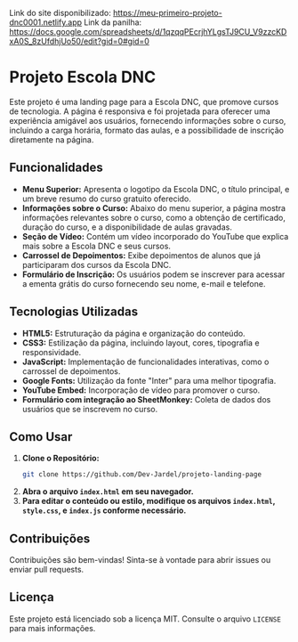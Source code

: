 Link do site disponibilizado: https://meu-primeiro-projeto-dnc0001.netlify.app
Link da panilha: https://docs.google.com/spreadsheets/d/1qzqqPEcrjhYLgsTJ9CU_V9zzcKDxA0S_8zUfdhjUo50/edit?gid=0#gid=0


# Projeto Escola DNC

Este projeto é uma landing page para a Escola DNC, que promove cursos de tecnologia. A página é responsiva e foi projetada para oferecer uma experiência amigável aos usuários, fornecendo informações sobre o curso, incluindo a carga horária, formato das aulas, e a possibilidade de inscrição diretamente na página.

## Funcionalidades

- **Menu Superior:** Apresenta o logotipo da Escola DNC, o título principal, e um breve resumo do curso gratuito oferecido.
- **Informações sobre o Curso:** Abaixo do menu superior, a página mostra informações relevantes sobre o curso, como a obtenção de certificado, duração do curso, e a disponibilidade de aulas gravadas.
- **Seção de Vídeo:** Contém um vídeo incorporado do YouTube que explica mais sobre a Escola DNC e seus cursos.
- **Carrossel de Depoimentos:** Exibe depoimentos de alunos que já participaram dos cursos da Escola DNC.
- **Formulário de Inscrição:** Os usuários podem se inscrever para acessar a ementa grátis do curso fornecendo seu nome, e-mail e telefone.

## Tecnologias Utilizadas

- **HTML5:** Estruturação da página e organização do conteúdo.
- **CSS3:** Estilização da página, incluindo layout, cores, tipografia e responsividade.
- **JavaScript:** Implementação de funcionalidades interativas, como o carrossel de depoimentos.
- **Google Fonts:** Utilização da fonte "Inter" para uma melhor tipografia.
- **YouTube Embed:** Incorporação de vídeo para promover o curso.
- **Formulário com integração ao SheetMonkey:** Coleta de dados dos usuários que se inscrevem no curso.

## Como Usar

1. **Clone o Repositório:**
   ```bash
   git clone https://github.com/Dev-Jardel/projeto-landing-page
   ```
2. **Abra o arquivo `index.html` em seu navegador.**
3. **Para editar o conteúdo ou estilo, modifique os arquivos `index.html`, `style.css`, e `index.js` conforme necessário.**

## Contribuições

Contribuições são bem-vindas! Sinta-se à vontade para abrir issues ou enviar pull requests.

## Licença

Este projeto está licenciado sob a licença MIT. Consulte o arquivo `LICENSE` para mais informações.
